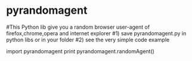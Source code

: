 # pyrandomagent
#This Python lib give you a random browser user-agent of firefox,chrome,opera and internet explorer
#1) save pyrandomagent.py in python libs or in your folder
#2) see the very simple code example 

import pyrandomagent
print pyrandomagent.randomAgent()
